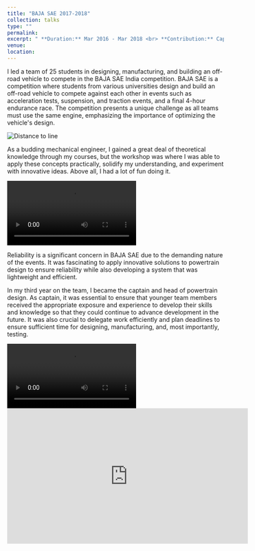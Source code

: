 ```yaml
---
title: "BAJA SAE 2017-2018"
collection: talks
type: ""
permalink: 
excerpt: " **Duration:** Mar 2016 - Mar 2018 <br> **Contribution:** Captain and Technical Head - Powertrain Systems, Team and Project Management <br>" 
venue:  
location: 
---
```


I led a team of 25 students in designing, manufacturing, and building an off-road vehicle to compete in the BAJA SAE India competition. BAJA SAE is a competition where students from various universities design and build an off-road vehicle to compete against each other in events such as acceleration tests, suspension, and traction events, and a final 4-hour endurance race. The competition presents a unique challenge as all teams must use the same engine, emphasizing the importance of optimizing the vehicle's design.

![Distance to line](http://cshah96.github.io/ChinmayShah.github.io/images/BAJA_SAE.png)

As a budding mechanical engineer, I gained a great deal of theoretical knowledge through my courses, but the workshop was where I was able to apply these concepts practically, solidify my understanding, and experiment with innovative ideas. Above all, I had a lot of fun doing it.

<video controls>
  <source src="http://cshah96.github.io/ChinmayShah.github.io/images/WOQD9547.MP4" type="video/mp4">
  Your browser does not support the video tag.
</video>

Reliability is a significant concern in BAJA SAE due to the demanding nature of the events. It was fascinating to apply innovative solutions to powertrain design to ensure reliability while also developing a system that was lightweight and efficient.

In my third year on the team, I became the captain and head of powertrain design. As captain, it was essential to ensure that younger team members received the appropriate exposure and experience to develop their skills and knowledge so that they could continue to advance development in the future. It was also crucial to delegate work efficiently and plan deadlines to ensure sufficient time for designing, manufacturing, and, most importantly, testing.

<video controls>
  <source src="http://cshah96.github.io/ChinmayShah.github.io/images/GOBQ9583.MP4" type="video/mp4">
  Your browser does not support the video tag.
</video>


<iframe width="560" height="315" src="https://www.youtube.com/watch?v=owuxoNhibvM" frameborder="0" allowfullscreen></iframe>
